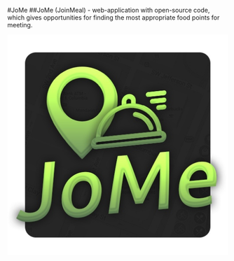 #JoMe
##JoMe (JoinMeal) - web-application with open-source code, which gives opportunities for finding the most appropriate food points for meeting.

![Логотип приложения](Resources/JoMe.jpg)
